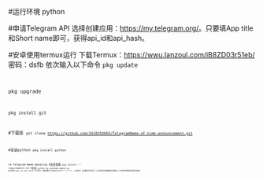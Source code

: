 #运行环境
python

#申请Telegram API
选择创建应用：<a href="https://my.telegram.org/">https://my.telegram.org/</a>。只要填App title和Short name即可，获得api_id和api_hash。

#安卓使用termux运行
下载Termux：<a href="https://wwu.lanzoul.com/iB8ZD03r51eb">https://wwu.lanzoul.com/iB8ZD03r51eb/</a>密码：dsfb
依次输入以下命令
<code>pkg update

<code>pkg upgrade

<code>pkg install git

#下载库
<code>git clone https://github.com/3418359665/TelegramName-of-time-announcement.git

#安装python
<code>pkg install python

<code>cd Telegram-Name-Updating
#安装依赖
<code>pip install -r requirements.txt
#启动
<code>python tg_username_update.py
依次输入api_id，api_hash，手机号（国区要加+86如+86123********），验证码，如果账号开启了二次验证则根据提示再输入二次验证的密码后启动成功

